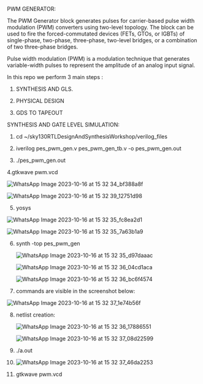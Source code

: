PWM GENERATOR:

The PWM Generator block generates pulses for carrier-based pulse width modulation (PWM) converters using two-level topology. The block can be used to fire the forced-commutated devices (FETs, GTOs, or IGBTs) of single-phase, two-phase, three-phase, two-level bridges, or a combination of two three-phase bridges.


Pulse width modulation (PWM) is a modulation technique that generates variable-width pulses to represent the amplitude of an analog input signal.



In this repo we perform 3 main steps :

1. SYNTHESIS AND GLS.
   
2. PHYSICAL DESIGN
   
3. GDS TO TAPEOUT


SYNTHESIS AND GATE LEVEL SIMULATION:

1.  cd ~/sky130RTLDesignAndSynthesisWorkshop/verilog_files

2.  iverilog pes_pwm_gen.v pes_pwm_gen_tb.v -o pes_pwm_gen.out

3.  ./pes_pwm_gen.out 

4.gtkwave pwm.vcd


![WhatsApp Image 2023-10-16 at 15 32 34_bf388a8f](https://github.com/ughdeiek/PWM-Generator/assets/142580251/bdadba7f-1782-4e77-8ea0-d75612172eaa)


![WhatsApp Image 2023-10-16 at 15 32 39_12751d98](https://github.com/ughdeiek/PWM-Generator/assets/142580251/9cbfe210-ae20-4d07-b312-07d76c797aaf)




5. yosys


 ![WhatsApp Image 2023-10-16 at 15 32 35_fc8ea2d1](https://github.com/ughdeiek/PWM-Generator/assets/142580251/281858f8-a4a4-4b3c-976e-6221fc668087)


 ![WhatsApp Image 2023-10-16 at 15 32 35_7a63b1a9](https://github.com/ughdeiek/PWM-Generator/assets/142580251/2b68ced2-97af-4f71-aca5-dab73ea1dd36)

 6. synth -top pes_pwm_gen

    ![WhatsApp Image 2023-10-16 at 15 32 35_d97daaac](https://github.com/ughdeiek/PWM-Generator/assets/142580251/3c86834d-ac5a-4dbc-8d62-899cd668de43)
 
    ![WhatsApp Image 2023-10-16 at 15 32 36_04cd1aca](https://github.com/ughdeiek/PWM-Generator/assets/142580251/1d65b5fd-c749-487e-ab3c-aa4a4c5a81c9)


    ![WhatsApp Image 2023-10-16 at 15 32 36_bc6f4574](https://github.com/ughdeiek/PWM-Generator/assets/142580251/e57a00cb-a5d1-4b38-8054-43382f693d28)

  

  7. commands are visible in the screenshot below:

  ![WhatsApp Image 2023-10-16 at 15 32 37_1e74b56f](https://github.com/ughdeiek/PWM-Generator/assets/142580251/b0ed8f22-6625-486c-a9b3-4ed7288b7666)

  
  8. netlist creation:

     ![WhatsApp Image 2023-10-16 at 15 32 36_17886551](https://github.com/ughdeiek/PWM-Generator/assets/142580251/e729998d-8367-4021-8002-b085106ab469)


     ![WhatsApp Image 2023-10-16 at 15 32 37_08d22599](https://github.com/ughdeiek/PWM-Generator/assets/142580251/6c06e032-7c0a-4924-996f-46c6aca2e81d)



   
    
  9. ./a.out


  
  10.
      ![WhatsApp Image 2023-10-16 at 15 32 37_46da2253](https://github.com/ughdeiek/PWM-Generator/assets/142580251/fb377a54-ce72-445c-81f1-21cc4f776043)



 12. gtkwave pwm.vcd

     
